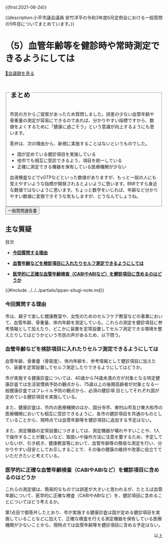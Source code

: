 {{first:2021-06-24}}

{{description:小平市議会議員 安竹洋平の令和3年度6月定例会における一般質問の5件目についてまとめています。}}

# （5）血管年齢等を健診時や常時測定できるようにしては

<p id="read-kaigiroku"><a href="https://ssp.kaigiroku.net/tenant/kodaira/SpMinuteView.html?council_id=1225&schedule_id=4&minute_id=270&is_search=true">📄会議録を見る</a></p>

<fieldset class="pnt">
  <legend><h2> まとめ </h2></legend>

市民の方からご提案があったため質問しました。誤差の少ない血管年齢や骨重量の測定が容易にできるのであれば、分かりやすい指標ですから、数値をよくするために「健康に過ごそう」という意識が向上するようにも思います。

答弁は、次の理由から、新規に実施することはないというものでした。

- 国が定めている健診項目を実施している
- 他市でも相互に受診できるよう、項目を統一している
- 正確に測定できる機器を保有している医療機関が少ない

血液検査などでγGTPなどといった数値がありますが、もっと一般の人にも覚えやすいような指標が開発されるとよいように思います。BMIですら身近な数値ではないように思います。ちょっと数字をいじれば、年齢など分かりやすい数値に変換できそうな気もしますが、どうなんでしょうね。

</fieldset>

<script src="https://documentcloud.adobe.com/view-sdk/main.js" defer></script>
<script type="text/javascript">
const showPDF = (url) => {
    const adobeDCView = new AdobeDC.View({clientId: "897dee58a3dd4a01b1de491cc8e563c3", locale: "ja-JP"});
    const fileName = (url.match(/^(?:[^:\/?#]+:)?(?:\/\/[^\/?#]*)?(?:([^?#]*\/)([^\/?#]*))?(\?[^#]*)?(?:#.*)?$/) ?? [])[2];
    adobeDCView.previewFile({
        content:   {location: {url: url}},
        metaData: {fileName: fileName}
    }, {embedMode: "LIGHT_BOX"});
}
</script>

<button onclick='showPDF("./20210610-ippan-situmon-yasutake-5.pdf")' class="pdf-view-button">
<i class="fa fa-file-pdf-o" aria-hidden="true"></i> 一般質問通告書
</button>

## 主な質疑

<div class="ippan-situgi">

<div class="toc">

目次

- **[今回質問する理由](#今回質問する理由)**

- **[血管年齢などを検診項目に入れたりセルフ測定できるようにしては](#血管年齢などを検診項目に入れたりセルフ測定できるようにしては)**

- **[医学的に正確な血管年齢検査（CABIやABIなど）を健診項目に含めるのはどうか](#医学的に正確な血管年齢検査cabiやabiなどを健診項目に含めるのはどうか)**

</div>

{{#include ../../../partials/ippan-situgi-note.md}}

### 今回質問する理由

<div class="bln bleft" data-speaker="安竹（初）">

市は、親子で楽しむ健康教室や、女性のためのセルフケア教室などの事業において、血管年齢、骨重量、体内年齢を測定している。これらの測定を健診項目に参考情報として加えたり、どこかに装置を定常設置してセルフ測定できる環境を整えたりしてはどうかという市民の声があるため、以下問う。

</div>

### 血管年齢などを検診項目に入れたりセルフ測定できるようにしては

<div class="bln bleft" data-speaker="安竹（初）">

血管年齢、骨重量（骨密度）、体内年齢を、参考情報として健診項目に加えたり、装置を定常設置してセルフ測定したりできるようにしてはどうか。

</div>

<div class="bln bright" data-speaker="市長（小林洋子）">

市が実施する健康診査については、40歳から74歳未満の方が対象となる特定健康診査では生活習慣病予防の観点から、75歳以上の後期高齢者が対象となる一般健康診査ではフレイル予防の観点から、必須の健診項
目としてそれぞれ国が定めている健診項目を実施している。

</div>

<div class="bln bright" data-speaker="市長（小林洋子）">

また、健康診査は、市内の医療機関のほか、国分寺市、東村山市及び東大和市の医療機関においても相互に受診できるように、各市の健診項目を共通のものとしていることから、現時点では血管年齢等を健診項目に追加する予定はない。

</div>

<div class="bln bright" data-speaker="市長（小林洋子）">

また、測定機器の定常設置につきましては、測定機器が壊れやすいことや、1人で操作することが難しいなど、取扱いや操作方法に注意を要するため、予定していないが、引き続き、健康教室等において、血管年齢等の簡易な測定を行い、分かりやすい目安としてお示しすることで、その後の健康の維持や改善に役立てていただきたいと考えている。

</div>

### 医学的に正確な血管年齢検査（CABIやABIなど）を健診項目に含めるのはどうか

<div class="bln bleft" data-speaker="安竹（初）">

これらの測定値は、簡易的なものでは誤差が大きいと思われるが、たとえば血管年齢について、医学的に正確な検査（CABIやABIなど）を、健診項目に含めることについてはどう考えるか。

</div>

<div class="bln bright" data-speaker="市長（小林洋子）">

第1点目で御答弁したとおり、市が実施する健康診査は国が定める健診項目を実施していることなどに加えて、正確な検査を行える測定機器を保有している医療機関が少ないことから、現時点では血管年齢等を健診項目に含める予定はない。

</div>

<p style="text-align:right">以上</p>

</div>
